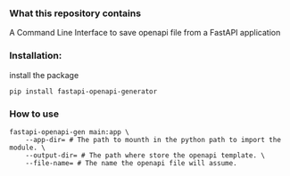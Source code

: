 ### What this repository contains

A Command Line Interface to save openapi file from a FastAPI application

### Installation: 

install the package
```
pip install fastapi-openapi-generator
```

### How to use
```
fastapi-openapi-gen main:app \
    --app-dir= # The path to mounth in the python path to import the module. \
    --output-dir= # The path where store the openapi template. \
    --file-name= # The name the openapi file will assume.
```

